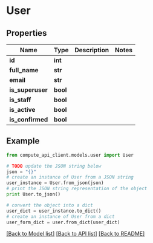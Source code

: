 # User


## Properties
Name | Type | Description | Notes
------------ | ------------- | ------------- | -------------
**id** | **int** |  | 
**full_name** | **str** |  | 
**email** | **str** |  | 
**is_superuser** | **bool** |  | 
**is_staff** | **bool** |  | 
**is_active** | **bool** |  | 
**is_confirmed** | **bool** |  | 

## Example

```python
from compute_api_client.models.user import User

# TODO update the JSON string below
json = "{}"
# create an instance of User from a JSON string
user_instance = User.from_json(json)
# print the JSON string representation of the object
print User.to_json()

# convert the object into a dict
user_dict = user_instance.to_dict()
# create an instance of User from a dict
user_form_dict = user.from_dict(user_dict)
```
[[Back to Model list]](../README.md#documentation-for-models) [[Back to API list]](../README.md#documentation-for-api-endpoints) [[Back to README]](../README.md)


